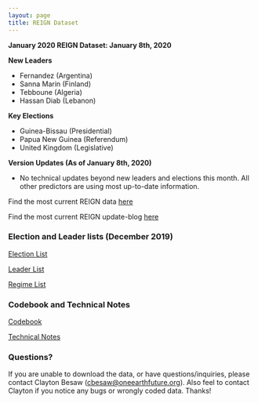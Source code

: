 ```yaml
---
layout: page
title: REIGN Dataset
---
```


**January 2020 REIGN Dataset: January 8th, 2020**

**New Leaders**
  * Fernandez (Argentina)
  * Sanna Marin (Finland)
  * Tebboune (Algeria)
  * Hassan Diab (Lebanon)

  
**Key Elections**
  * Guinea-Bissau (Presidential)
  * Papua New Guinea (Referendum)
  * United Kingdom (Legislative)

    
**Version Updates (As of January 8th, 2020)**
  * No technical updates beyond new leaders and elections this month. All other predictors are using most up-to-date information.

  
Find the most current REIGN data [here](https://cdn.rawgit.com/OEFDataScience/REIGN.github.io/gh-pages/data_sets/REIGN_2020_1.csv) 

Find the most current REIGN update-blog [here](https://oefresearch.org/news/international-elections-and-leaders-december-2019-update)

### Election and Leader lists (December 2019)

[Election List](https://cdn.rawgit.com/OEFDataScience/REIGN.github.io/gh-pages/data_sets/electionlist_1_20.csv)

[Leader List](https://cdn.rawgit.com/OEFDataScience/REIGN.github.io/gh-pages/data_sets/leaderlist_1_20.csv)

[Regime List](https://cdn.rawgit.com/OEFDataScience/REIGN.github.io/gh-pages/data_sets/regime_list.csv)
	
### Codebook and Technical Notes

[Codebook](https://cdn.rawgit.com/OEFDataScience/REIGN.github.io/gh-pages/documents/reign_codebook.pdf)

[Technical Notes](https://cdn.rawgit.com/OEFDataScience/REIGN.github.io/gh-pages/documents/reign_notes.pdf)


### Questions?

If you are unable to download the data, or have questions/inquiries, please contact Clayton Besaw (<cbesaw@oneearthfuture.org>). Also feel to contact Clayton if you notice any bugs or wrongly coded data. Thanks!

